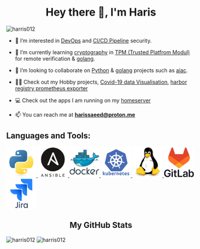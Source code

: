 
<h1 align="center">Hey there 👋, I'm Haris</h1>
<p align="left"> <img src="https://komarev.com/ghpvc/?username=harris012&label=Profile%20views&color=0e75b6&style=flat" alt="harris012" /> </p>

- 👀 I’m interested in [DevOps](https://about.gitlab.com/topics/devops/) and [CI/CD Pipeline](https://about.gitlab.com/topics/ci-cd/) security.
- 🌱 I’m currently learning [cryptography](https://wikiless.org/wiki/Cryptographic_hash_function?lang=en) in [TPM (Trusted Platfrom Modul)](https://sourceforge.net/p/linux-ima/wiki/Home/) for remote verification & [golang](https://go.dev/).
- 💞️ I’m looking to collaborate on [Python](https://www.python.org/) & [golang](https://go.dev/) projects such as [aiac](https://github.com/gofireflyio/aiac).
- 👨‍💻 Check out my Hobby projects, [Covid-19 data Visualisation](https://github.com/harris012/RKI_covid-19_data_grafana_nfluxdb), [harbor registry prometheus exporter](https://github.com/harris012/harbor-exporter-python)
- :computer: Check out the apps I am running on my [homeserver](https://github.com/harris012/self-hosted-apps-templates)

- 📫 You can reach me at **harissaeed@proton.me**


<h2 align="left">Languages and Tools:</h2>
<p align="left"> 
  <a href="https://www.python.org" target="_blank"> <img src="https://raw.githubusercontent.com/devicons/devicon/master/icons/python/python-original.svg" alt="python" width="80" height="80"/> </a> 
  <a href="https://www.ansible.com/" target="_blank"> <img src="https://raw.githubusercontent.com/devicons/devicon/master/icons/ansible/ansible-original-wordmark.svg" alt="ansible" width="80" height="80"/> </a> 
  <a href="https://www.docker.com/" target="_blank"> <img src="https://raw.githubusercontent.com/devicons/devicon/master/icons/docker/docker-original-wordmark.svg" alt="docker" width="80" height="80"/> </a> 
  <a href="https://kubernetes.io/" target="_blank"> <img src="https://raw.githubusercontent.com/devicons/devicon/master/icons/kubernetes/kubernetes-plain-wordmark.svg" alt="kubernetes" width="80" height="80"/> </a> 
  <a href="https://www.linux.org" target="_blank"> <img src="https://raw.githubusercontent.com/devicons/devicon/master/icons/linux/linux-original.svg" alt="linux" width="80" height="80"/> </a>
  <a href="https://www.gitlab.com" target="_blank"> <img src="https://raw.githubusercontent.com/devicons/devicon/master/icons/gitlab/gitlab-original-wordmark.svg" alt="linux" width="80" height="80"/> </a>
  <a href="https://jira.atlassian.com/" target="_blank"> <img src="https://raw.githubusercontent.com/devicons/devicon/master/icons/jira/jira-original-wordmark.svg" alt="jira" width="80" height="80"/> </a> 
</p>

<h2 align="center">My GitHub Stats</h2>

<div>
   <img height="180em" src="https://github-readme-stats-sigma-five.vercel.app/api?username=harris012&count_private=true&show_icons=true&bg_color=333333&title_color=53e08d&icon_color=53e08d&text_color=dddddd" alt="harris012">

   <img height="180em" src="https://github-readme-stats-sigma-five.vercel.app/api/top-langs/?username=harris012&show_icons=true&bg_color=333333&title_color=53e08d&icon_color=53e08d&text_color=dddddd&layout=compact&langs_count=6" alt="harris012">

</div>
